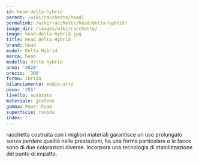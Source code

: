 ```yaml
---
id: head-delta-hybrid
parent: /wiki/racchette/head/
permalink: /wiki/racchette/head/delta-hybrid/
image_dir: /images/wiki/racchette/
image: head-delta-hybrid.jpg
title: Head Delta Hybrid
brand: head
model: Delta Hybrid
marca: head
modello: delta hybrid
anno: '2020'
prezzo: '300'
forma: ibrida
bilanciamento: medio-alto
peso: '355'
livello: avanzato
materiale: grafene
gomma: Power Foam
superficie: ruvida
index: ''
---
```

racchetta costruita con i migliori materiali garantisce un uso prolungato senza perdere qualità nelle prestazioni, ha una forma particolare e le facce sono di due colorazioni diverse. Incorpora una tecnologia di stabilizzazione del punto di impatto.